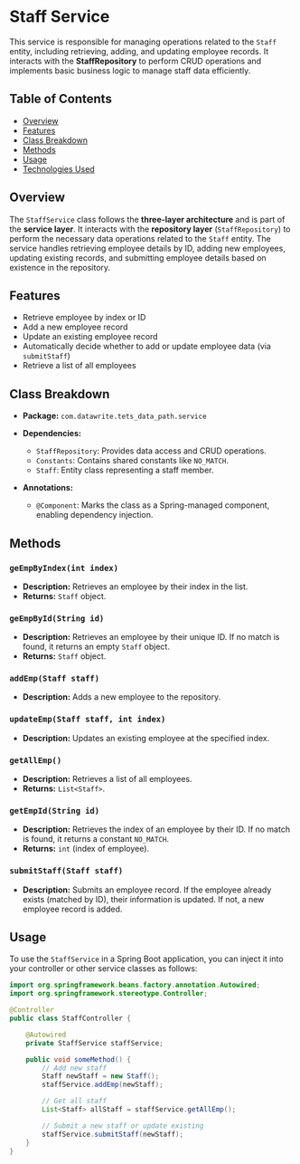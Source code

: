 # Staff Service

This service is responsible for managing operations related to the `Staff` entity, including retrieving, adding, and updating employee records. It interacts with the **StaffRepository** to perform CRUD operations and implements basic business logic to manage staff data efficiently.

## Table of Contents
- [Overview](#overview)
- [Features](#features)
- [Class Breakdown](#class-breakdown)
- [Methods](#methods)
- [Usage](#usage)
- [Technologies Used](#technologies-used)

## Overview

The `StaffService` class follows the **three-layer architecture** and is part of the **service layer**. It interacts with the **repository layer** (`StaffRepository`) to perform the necessary data operations related to the `Staff` entity. The service handles retrieving employee details by ID, adding new employees, updating existing records, and submitting employee details based on existence in the repository.

## Features

- Retrieve employee by index or ID
- Add a new employee record
- Update an existing employee record
- Automatically decide whether to add or update employee data (via `submitStaff`)
- Retrieve a list of all employees

## Class Breakdown

- **Package:** `com.datawrite.tets_data_path.service`
- **Dependencies:** 
  - `StaffRepository`: Provides data access and CRUD operations.
  - `Constants`: Contains shared constants like `NO_MATCH`.
  - `Staff`: Entity class representing a staff member.
  
- **Annotations:**
  - `@Component`: Marks the class as a Spring-managed component, enabling dependency injection.

## Methods

### `geEmpByIndex(int index)`
- **Description:** Retrieves an employee by their index in the list.
- **Returns:** `Staff` object.

### `geEmpById(String id)`
- **Description:** Retrieves an employee by their unique ID. If no match is found, it returns an empty `Staff` object.
- **Returns:** `Staff` object.

### `addEmp(Staff staff)`
- **Description:** Adds a new employee to the repository.

### `updateEmp(Staff staff, int index)`
- **Description:** Updates an existing employee at the specified index.

### `getAllEmp()`
- **Description:** Retrieves a list of all employees.
- **Returns:** `List<Staff>`.

### `getEmpId(String id)`
- **Description:** Retrieves the index of an employee by their ID. If no match is found, it returns a constant `NO_MATCH`.
- **Returns:** `int` (index of employee).

### `submitStaff(Staff staff)`
- **Description:** Submits an employee record. If the employee already exists (matched by ID), their information is updated. If not, a new employee record is added.

## Usage

To use the `StaffService` in a Spring Boot application, you can inject it into your controller or other service classes as follows:

```java
import org.springframework.beans.factory.annotation.Autowired;
import org.springframework.stereotype.Controller;

@Controller
public class StaffController {

    @Autowired
    private StaffService staffService;

    public void someMethod() {
        // Add new staff
        Staff newStaff = new Staff();
        staffService.addEmp(newStaff);

        // Get all staff
        List<Staff> allStaff = staffService.getAllEmp();

        // Submit a new staff or update existing
        staffService.submitStaff(newStaff);
    }
}
